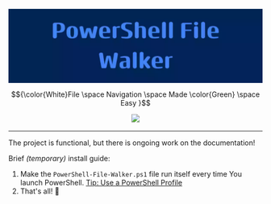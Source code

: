 <img
  align="center"
  src=".\GitHub-Assets\Banner.webp"
  alt="Banner With 'PowerShell File Walker' Text"
/>

$${\color{White}File \space Navigation \space Made \color{Green} \space Easy }$$

<p align="center">
  <a href="https://example.com">
    <img src="https://img.shields.io/badge/Hello-World!-blue" />
  </a>
</p>

---

The project is functional, but there is ongoing work on the documentation!

Brief _(temporary)_ install guide:

1. Make the `PowerShell-File-Walker.ps1` file run itself every time You launch
   PowerShell. [Tip: Use a PowerShell Profile](https://learn.microsoft.com/en-us/powershell/module/microsoft.powershell.core/about/about_profiles)
2. That's all! :tada:
